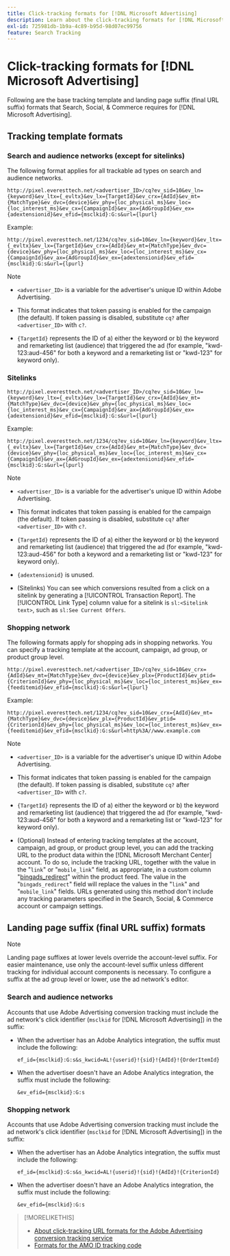 ```yaml
---
title: Click-tracking formats for [!DNL Microsoft Advertising]
description: Learn about the click-tracking formats for [!DNL Microsoft Advertising] accounts.
exl-id: 725981db-1b9a-4c89-b95d-98d07ec99756
feature: Search Tracking
---
```

# Click-tracking formats for [!DNL Microsoft Advertising]

Following are the base tracking template and landing page suffix (final URL suffix) formats that Search, Social, & Commerce requires for [!DNL Microsoft Advertising].

## Tracking template formats

### Search and audience networks (except for sitelinks)

The following format applies for all trackable ad types on search and audience networks.

`http://pixel.everesttech.net/<advertiser_ID>/cq?ev_sid=10&ev_ln={keyword}&ev_ltx={_evltx}&ev_lx={TargetId}&ev_crx={AdId}&ev_mt={MatchType}&ev_dvc={device}&ev_phy={loc_physical_ms}&ev_loc={loc_interest_ms}&ev_cx={CampaignId}&ev_ax={AdGroupId}&ev_ex={adextensionid}&ev_efid={msclkid}:G:s&url={lpurl}`

Example:

`http://pixel.everesttech.net/1234/cq?ev_sid=10&ev_ln={keyword}&ev_ltx={_evltx}&ev_lx={TargetId}&ev_crx={AdId}&ev_mt={MatchType}&ev_dvc={device}&ev_phy={loc_physical_ms}&ev_loc={loc_interest_ms}&ev_cx={CampaignId}&ev_ax={AdGroupId}&ev_ex={adextensionid}&ev_efid={msclkid}:G:s&url={lpurl}`

>[!NOTE]
>
>* `<advertiser_ID>` is a variable for the advertiser's unique ID within Adobe Advertising.
>
>* This format indicates that token passing is enabled for the campaign (the default). If token passing is disabled, substitute `cq?` after `<advertiser_ID>` with `c?`.
>
>* `{TargetId}` represents the ID of a) either the keyword or b) the keyword and remarketing list (audience) that triggered the ad (for example, "kwd-123:aud-456" for both a keyword and a remarketing list or "kwd-123" for keyword only).

### Sitelinks

`http://pixel.everesttech.net/<advertiser_ID>/cq?ev_sid=10&ev_ln={keyword}&ev_ltx={_evltx}&ev_lx={TargetId}&ev_crx={AdId}&ev_mt={MatchType}&ev_dvc={device}&ev_phy={loc_physical_ms}&ev_loc={loc_interest_ms}&ev_cx={CampaignId}&ev_ax={AdGroupId}&ev_ex={adextensionid}&ev_efid={msclkid}:G:s&url={lpurl}`

Example:

`http://pixel.everesttech.net/1234/cq?ev_sid=10&ev_ln={keyword}&ev_ltx={_evltx}&ev_lx={TargetId}&ev_crx={AdId}&ev_mt={MatchType}&ev_dvc={device}&ev_phy={loc_physical_ms}&ev_loc={loc_interest_ms}&ev_cx={CampaignId}&ev_ax={AdGroupId}&ev_ex={adextensionid}&ev_efid={msclkid}:G:s&url={lpurl}`

>[!NOTE]
>
>* `<advertiser_ID>` is a variable for the advertiser's unique ID within Adobe Advertising.
>
>* This format indicates that token passing is enabled for the campaign (the default). If token passing is disabled, substitute `cq?` after `<advertiser_ID>` with `c?`.
>
>* `{TargetId}` represents the ID of a) either the keyword or b) the keyword and remarketing list (audience) that triggered the ad (for example, "kwd-123:aud-456" for both a keyword and a remarketing list or "kwd-123" for keyword only).
>
>* `{adextensionid}` is unused.
>
>* (Sitelinks) You can see which conversions resulted from a click on a sitelink by generating a [!UICONTROL Transaction Report]. The [!UICONTROL Link Type] column value for a sitelink is `sl:<Sitelink text>`, such as `sl:See Current Offers`.

### Shopping network

The following formats apply for shopping ads in shopping networks. You can specify a tracking template at the account, campaign, ad group, or product group level.

`http://pixel.everesttech.net/<advertiser_ID>/cq?ev_sid=10&ev_crx={AdId}&ev_mt={MatchType}&ev_dvc={device}&ev_plx={ProductId}&ev_ptid={CriterionId}&ev_phy={loc_physical_ms}&ev_loc={loc_interest_ms}&ev_ex={feeditemid}&ev_efid={msclkid}:G:s&url={lpurl}`

Example:

`http://pixel.everesttech.net/1234/cq?ev_sid=10&ev_crx={AdId}&ev_mt={MatchType}&ev_dvc={device}&ev_plx={ProductId}&ev_ptid={CriterionId}&ev_phy={loc_physical_ms}&ev_loc={loc_interest_ms}&ev_ex={feeditemid}&ev_efid={msclkid}:G:s&url=http%3A//www.example.com`

>[!NOTE]
>
>* `<advertiser_ID>` is a variable for the advertiser's unique ID within Adobe Advertising.
>
>* This format indicates that token passing is enabled for the campaign (the default). If token passing is disabled, substitute `cq?` after `<advertiser_ID>` with `c?`.
>
>*  `{TargetId}` represents the ID of a) either the keyword or b) the keyword and remarketing list (audience) that triggered the ad (for example, "kwd-123:aud-456" for both a keyword and a remarketing list or "kwd-123" for keyword only).
>
>* (Optional) Instead of entering tracking templates at the account, campaign, ad group, or product group level, you can add the tracking URL to the product data within the [!DNL Microsoft Merchant Center] account. To do so, include the tracking URL, together with the value in the "`link`" or "`mobile_link`" field, as appropriate, in a custom column "[bingads_redirect](https://help.bingads.microsoft.com/#apex/3/en/51084/0)" within the product feed. The value in the "`bingads_redirect`" field will replace the values in the "`link`" and "`mobile_link`" fields. URLs generated using this method don't include any tracking parameters specified in the Search, Social, & Commerce account or campaign settings.

## Landing page suffix (final URL suffix) formats

>[!NOTE]
>
>Landing page suffixes at lower levels override the account-level suffix. For easier maintenance, use only the account-level suffix unless different tracking for individual account components is necessary. To configure a suffix at the ad group level or lower, use the ad network's editor.

### Search and audience networks

Accounts that use Adobe Advertising conversion tracking must include the ad network's click identifier (`msclkid` for [!DNL Microsoft Advertising]) in the suffix:

* When the advertiser has an Adobe Analytics integration, the suffix must include the following:

  `ef_id={msclkid}:G:s&s_kwcid=AL!{userid}!{sid}!{AdId}!{OrderItemId}`

* When the advertiser doesn't have an Adobe Analytics integration, the suffix must include the following:

  `&ev_efid={msclkid}:G:s`

### Shopping network

Accounts that use Adobe Advertising conversion tracking must include the ad network's click identifier (`msclkid` for [!DNL Microsoft Advertising]) in the suffix:

* When the advertiser has an Adobe Analytics integration, the suffix must include the following:

  `ef_id={msclkid}:G:s&s_kwcid=AL!{userid}!{sid}!{AdId}!{CriterionId}`

* When the advertiser doesn't have an Adobe Analytics integration, the suffix must include the following:

  `&ev_efid={msclkid}:G:s`

>[!MORELIKETHIS]
>
>* [About click-tracking URL formats for the Adobe Advertising conversion tracking service](formats-click-tracking-about.md)
>* [Formats for the AMO ID tracking code](skwcid-tracking-parameter.md)
